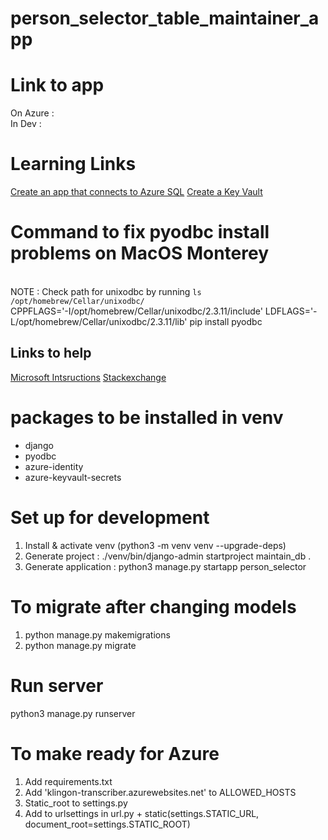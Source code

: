 #  person_selector_table_maintainer_app

# Link to app
On Azure : [ ]()
<br/>
In Dev : []()

# Learning Links
[Create an app that connects to Azure SQL](https://docs.microsoft.com/en-us/azure/azure-sql/database/connect-query-python?view=azuresql)
[Create a Key Vault](https://docs.microsoft.com/en-us/azure/key-vault/secrets/quick-create-python?tabs=azure-cli)

# Command to fix pyodbc install problems on MacOS Monterey
<br> NOTE : Check path for unixodbc by running `ls /opt/homebrew/Cellar/unixodbc/` <br>
CPPFLAGS='-I/opt/homebrew/Cellar/unixodbc/2.3.11/include' LDFLAGS='-L/opt/homebrew/Cellar/unixodbc/2.3.11/lib' pip install pyodbc
## Links to help
[Microsoft Intsructions](https://docs.microsoft.com/en-us/azure/azure-sql/database/connect-query-python?view=azuresql)
[Stackexchange](https://stackoverflow.com/questions/71138425/installing-pyodbc-fails-on-osx-12-2-monterey#new-answer)

# packages to be installed in venv
- django
- pyodbc
- azure-identity
- azure-keyvault-secrets

# Set up for development
1. Install & activate venv (python3 -m venv venv --upgrade-deps)
2. Generate project : ./venv/bin/django-admin startproject maintain_db .  
3. Generate application : python3 manage.py startapp person_selector

# To migrate after changing models
1. python manage.py makemigrations
2. python manage.py migrate

# Run server
python3 manage.py runserver  

# To make ready for Azure
1. Add requirements.txt
2. Add 'klingon-transcriber.azurewebsites.net' to ALLOWED_HOSTS
3. Static_root to settings.py
4. Add to urlsettings in url.py + static(settings.STATIC_URL, document_root=settings.STATIC_ROOT)

